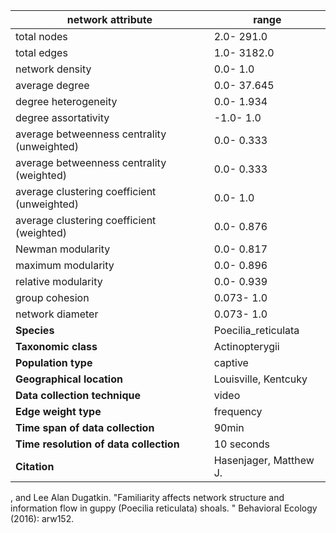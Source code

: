network attribute|range
---|---
total nodes|2.0- 291.0
total edges|1.0- 3182.0
network density|0.0- 1.0
average degree|0.0- 37.645
degree heterogeneity|0.0- 1.934
degree assortativity|-1.0- 1.0
average betweenness centrality (unweighted)|0.0- 0.333
average betweenness centrality (weighted)|0.0- 0.333
average clustering coefficient (unweighted)|0.0- 1.0
average clustering coefficient (weighted)|0.0- 0.876
Newman modularity|0.0- 0.817
maximum modularity|0.0- 0.896
relative modularity|0.0- 0.939
group cohesion|0.073- 1.0
network diameter|0.073- 1.0
**Species**| Poecilia_reticulata
**Taxonomic class**| Actinopterygii
**Population type**| captive
**Geographical location**| Louisville, Kentcuky
**Data collection technique**| video
**Edge weight type**| frequency
**Time span of data collection**| 90min
**Time resolution of data collection**| 10 seconds
**Citation**| Hasenjager, Matthew J.
, and Lee Alan Dugatkin.
 "Familiarity affects network structure and information flow in guppy (Poecilia reticulata) shoals.
" Behavioral Ecology (2016): arw152.
